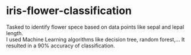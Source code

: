 # iris-flower-classification
Tasked to identify flower spece based on data points like sepal and lepal length.  
I used Machine Learning algorithms like decision tree, random forest,...
It resulted in a 90% accuracy of classification.
